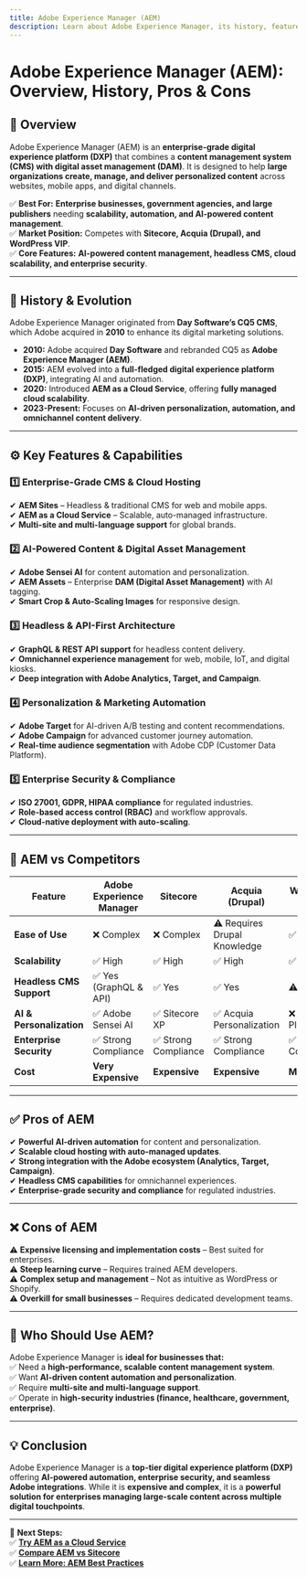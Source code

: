 ```yaml
---
title: Adobe Experience Manager (AEM)  
description: Learn about Adobe Experience Manager, its history, features, and how it compares to other CMS and DXP platforms.  
---
```


# **Adobe Experience Manager (AEM): Overview, History, Pros & Cons**  

## **📌 Overview**  
Adobe Experience Manager (AEM) is an **enterprise-grade digital experience platform (DXP)** that combines a **content management system (CMS) with digital asset management (DAM)**. It is designed to help **large organizations create, manage, and deliver personalized content** across websites, mobile apps, and digital channels.  

✅ **Best For:** **Enterprise businesses, government agencies, and large publishers** needing **scalability, automation, and AI-powered content management**.  
✅ **Market Position:** Competes with **Sitecore, Acquia (Drupal), and WordPress VIP**.  
✅ **Core Features:** **AI-powered content management, headless CMS, cloud scalability, and enterprise security**.  

---

## **📜 History & Evolution**  
Adobe Experience Manager originated from **Day Software’s CQ5 CMS**, which Adobe acquired in **2010** to enhance its digital marketing solutions.  

- **2010:** Adobe acquired **Day Software** and rebranded CQ5 as **Adobe Experience Manager (AEM)**.  
- **2015:** AEM evolved into a **full-fledged digital experience platform (DXP)**, integrating AI and automation.  
- **2020:** Introduced **AEM as a Cloud Service**, offering **fully managed cloud scalability**.  
- **2023-Present:** Focuses on **AI-driven personalization, automation, and omnichannel content delivery**.  

---

## **⚙️ Key Features & Capabilities**  

### **1️⃣ Enterprise-Grade CMS & Cloud Hosting**  
✔ **AEM Sites** – Headless & traditional CMS for web and mobile apps.  
✔ **AEM as a Cloud Service** – Scalable, auto-managed infrastructure.  
✔ **Multi-site and multi-language support** for global brands.  

### **2️⃣ AI-Powered Content & Digital Asset Management**  
✔ **Adobe Sensei AI** for content automation and personalization.  
✔ **AEM Assets** – Enterprise **DAM (Digital Asset Management)** with AI tagging.  
✔ **Smart Crop & Auto-Scaling Images** for responsive design.  

### **3️⃣ Headless & API-First Architecture**  
✔ **GraphQL & REST API support** for headless content delivery.  
✔ **Omnichannel experience management** for web, mobile, IoT, and digital kiosks.  
✔ **Deep integration with Adobe Analytics, Target, and Campaign**.  

### **4️⃣ Personalization & Marketing Automation**  
✔ **Adobe Target** for AI-driven A/B testing and content recommendations.  
✔ **Adobe Campaign** for advanced customer journey automation.  
✔ **Real-time audience segmentation** with Adobe CDP (Customer Data Platform).  

### **5️⃣ Enterprise Security & Compliance**  
✔ **ISO 27001, GDPR, HIPAA compliance** for regulated industries.  
✔ **Role-based access control (RBAC)** and workflow approvals.  
✔ **Cloud-native deployment with auto-scaling**.  

---

## **🔄 AEM vs Competitors**  

| Feature                  | Adobe Experience Manager | Sitecore | Acquia (Drupal) | WordPress VIP |
|--------------------------|------------------------|----------|----------------|---------------|
| **Ease of Use**          | ❌ Complex | ❌ Complex | ⚠ Requires Drupal Knowledge | ✅ Easy |
| **Scalability**          | ✅ High | ✅ High | ✅ High | ✅ High |
| **Headless CMS Support** | ✅ Yes (GraphQL & API) | ✅ Yes | ✅ Yes | ⚠ Limited |
| **AI & Personalization** | ✅ Adobe Sensei AI | ✅ Sitecore XP | ✅ Acquia Personalization | ❌ Requires Plugins |
| **Enterprise Security**  | ✅ Strong Compliance | ✅ Strong Compliance | ✅ Strong Compliance | ✅ Strong Compliance |
| **Cost**                 | **Very Expensive** | **Expensive** | **Expensive** | **Moderate** |

---

## **✅ Pros of AEM**  
✔ **Powerful AI-driven automation** for content and personalization.  
✔ **Scalable cloud hosting with auto-managed updates**.  
✔ **Strong integration with the Adobe ecosystem (Analytics, Target, Campaign)**.  
✔ **Headless CMS capabilities** for omnichannel experiences.  
✔ **Enterprise-grade security and compliance** for regulated industries.  

---

## **❌ Cons of AEM**  
⚠ **Expensive licensing and implementation costs** – Best suited for enterprises.  
⚠ **Steep learning curve** – Requires trained AEM developers.  
⚠ **Complex setup and management** – Not as intuitive as WordPress or Shopify.  
⚠ **Overkill for small businesses** – Requires dedicated development teams.  

---

## **🎯 Who Should Use AEM?**  
Adobe Experience Manager is **ideal for businesses that:**  
✅ Need a **high-performance, scalable content management system**.  
✅ Want **AI-driven content automation and personalization**.  
✅ Require **multi-site and multi-language support**.  
✅ Operate in **high-security industries (finance, healthcare, government, enterprise)**.  

---

## **💡 Conclusion**  
Adobe Experience Manager is a **top-tier digital experience platform (DXP)** offering **AI-powered automation, enterprise security, and seamless Adobe integrations**. While it is **expensive and complex**, it is a **powerful solution for enterprises managing large-scale content across multiple digital touchpoints**.  

---

🚀 **Next Steps:**  
✅ **[Try AEM as a Cloud Service](https://business.adobe.com/products/experience-manager/adobe-experience-manager.html)**  
✅ **[Compare AEM vs Sitecore](#)**  
✅ **[Learn More: AEM Best Practices](#)**  
